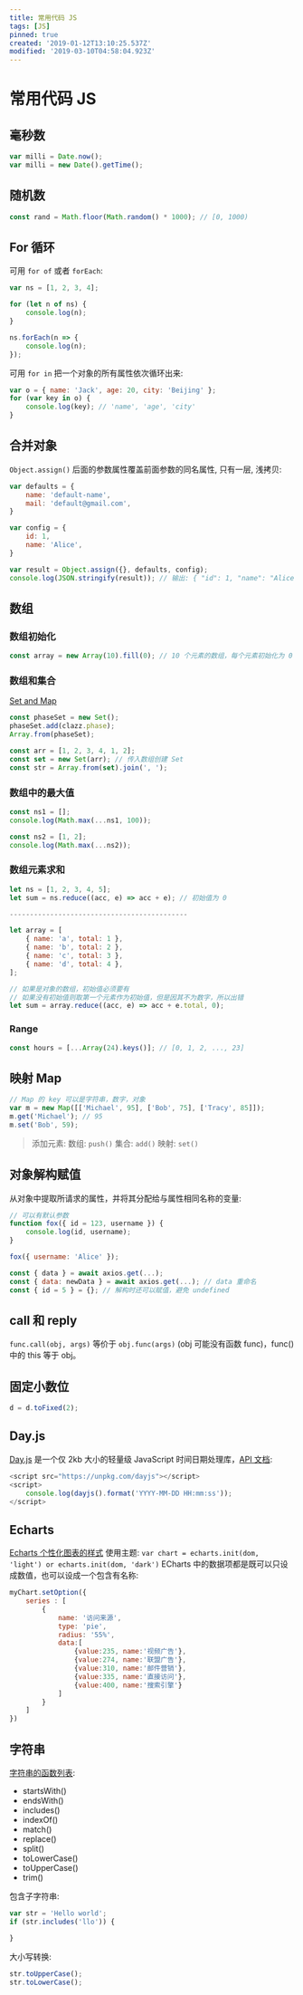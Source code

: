 ```yaml
---
title: 常用代码 JS
tags: [JS]
pinned: true
created: '2019-01-12T13:10:25.537Z'
modified: '2019-03-10T04:58:04.923Z'
---
```


# 常用代码 JS

## 毫秒数
```js
var milli = Date.now();
var milli = new Date().getTime();
```

## 随机数
```js
const rand = Math.floor(Math.random() * 1000); // [0, 1000)
```

## For 循环
可用 `for of` 或者 `forEach`:

```js
var ns = [1, 2, 3, 4];

for (let n of ns) {
    console.log(n);
}

ns.forEach(n => {
    console.log(n);
});
```

可用 `for in` 把一个对象的所有属性依次循环出来:
```js
var o = { name: 'Jack', age: 20, city: 'Beijing' };
for (var key in o) {
    console.log(key); // 'name', 'age', 'city'
}
```

## 合并对象
`Object.assign()` 后面的参数属性覆盖前面参数的同名属性, 只有一层, 浅拷贝:

```js
var defaults = {
    name: 'default-name',
    mail: 'default@gmail.com',
}

var config = {
    id: 1,
    name: 'Alice',
}

var result = Object.assign({}, defaults, config);
console.log(JSON.stringify(result)); // 输出: { "id": 1, "name": "Alice","mail": "default@gmail.com" }
```

## 数组
### 数组初始化
```js
const array = new Array(10).fill(0); // 10 个元素的数组，每个元素初始化为 0
```

### 数组和集合
[Set and Map](https://www.liaoxuefeng.com/wiki/001434446689867b27157e896e74d51a89c25cc8b43bdb3000/0014345007434430758e3ac6e1b44b1865178e7aff9082e000)
```js
const phaseSet = new Set();
phaseSet.add(clazz.phase);
Array.from(phaseSet);

const arr = [1, 2, 3, 4, 1, 2];
const set = new Set(arr); // 传入数组创建 Set
const str = Array.from(set).join(', ');
```

### 数组中的最大值
```js
const ns1 = [];
console.log(Math.max(...ns1, 100));

const ns2 = [1, 2];
console.log(Math.max(...ns2));
```

### 数组元素求和
```js
let ns = [1, 2, 3, 4, 5];
let sum = ns.reduce((acc, e) => acc + e); // 初始值为 0

--------------------------------------------

let array = [
    { name: 'a', total: 1 },
    { name: 'b', total: 2 },
    { name: 'c', total: 3 },
    { name: 'd', total: 4 },
];

// 如果是对象的数组，初始值必须要有 
// 如果没有初始值则取第一个元素作为初始值，但是因其不为数字，所以出错
let sum = array.reduce((acc, e) => acc + e.total, 0);
```

### Range
```js
const hours = [...Array(24).keys()]; // [0, 1, 2, ..., 23]
```

## 映射 Map
```js
// Map 的 key 可以是字符串，数字，对象
var m = new Map([['Michael', 95], ['Bob', 75], ['Tracy', 85]]);
m.get('Michael'); // 95
m.set('Bob', 59);
```

> 添加元素:
> 数组: `push()`
> 集合: `add()`
> 映射: `set()`

## 对象解构赋值
从对象中提取所请求的属性，并将其分配给与属性相同名称的变量:

```js
// 可以有默认参数
function fox({ id = 123, username }) {
    console.log(id, username);
}

fox({ username: 'Alice' });
```

```js
const { data } = await axios.get(...);
const { data: newData } = await axios.get(...); // data 重命名
const { id = 5 } = {}; // 解构时还可以赋值，避免 undefined
```

## call 和 reply
`func.call(obj, args)` 等价于 `obj.func(args)` (obj 可能没有函数 func)，func() 中的 this 等于 obj。

## 固定小数位
```js
d = d.toFixed(2);
```

## Day.js
[Day.js](https://github.com/iamkun/dayjs) 是一个仅 2kb 大小的轻量级 JavaScript 时间日期处理库，[API 文档](https://github.com/iamkun/dayjs/blob/dev/docs/en/API-reference.md):
```js
<script src="https://unpkg.com/dayjs"></script>
<script>
    console.log(dayjs().format('YYYY-MM-DD HH:mm:ss'));
</script>
```

## Echarts
[Echarts 个性化图表的样式](https://www.echartsjs.com/tutorial.html#个性化图表的样式)
使用主题: `var chart = echarts.init(dom, 'light') or echarts.init(dom, 'dark')`
ECharts 中的数据项都是既可以只设成数值，也可以设成一个包含有名称:
```js
myChart.setOption({
    series : [
        {
            name: '访问来源',
            type: 'pie',
            radius: '55%',
            data:[
                {value:235, name:'视频广告'},
                {value:274, name:'联盟广告'},
                {value:310, name:'邮件营销'},
                {value:335, name:'直接访问'},
                {value:400, name:'搜索引擎'}
            ]
        }
    ]
})
```

## 字符串
[字符串的函数列表](https://www.w3schools.com/jsref/jsref_obj_string.asp):
* startsWith()
* endsWith()
* includes()
* indexOf()
* match()
* replace()
* split()
* toLowerCase()
* toUpperCase()
* trim()

包含子字符串:
```js
var str = 'Hello world';
if (str.includes('llo')) {

}
```

大小写转换:
```js
str.toUpperCase();
str.toLowerCase();
```

